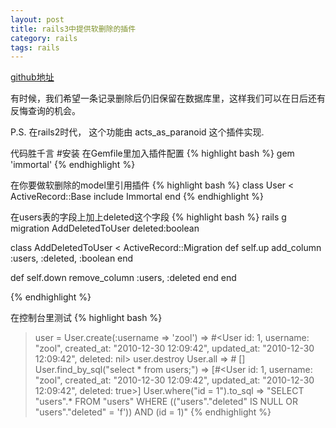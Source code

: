 ```yaml
---
layout: post
title: rails3中提供软删除的插件
category: rails
tags: rails
---
```

[github地址](https://github.com/teambox/immortal)

有时候，我们希望一条记录删除后仍旧保留在数据库里，这样我们可以在日后还有反悔查询的机会。

P.S. 在rails2时代， 这个功能由 acts_as_paranoid  这个插件实现.

代码胜千言
#安装
在Gemfile里加入插件配置
{% highlight bash %}
gem 'immortal'
{% endhighlight %}

在你要做软删除的model里引用插件
{% highlight bash %}
class User < ActiveRecord::Base
  include Immortal
end
{% endhighlight %}

在users表的字段上加上deleted这个字段
{% highlight bash %}
rails g migration AddDeletedToUser deleted:boolean


class AddDeletedToUser < ActiveRecord::Migration
  def self.up
    add_column :users, :deleted, :boolean
  end

  def self.down
    remove_column :users, :deleted
  end
end

{% endhighlight %}

在控制台里测试
{% highlight bash %}
>user = User.create(:username => 'zool')
 => #<User id: 1, username: "zool", created_at: "2010-12-30 12:09:42", updated_at: "2010-12-30 12:09:42", deleted: nil>
>user.destroy
>User.all => # []
>User.find_by_sql("select * from users;")
 => [#<User id: 1, username: "zool", created_at: "2010-12-30 12:09:42", updated_at: "2010-12-30 12:09:42", deleted: true>] 
>User.where("id = 1").to_sql
 => "SELECT \"users\".* FROM \"users\" WHERE ((\"users\".\"deleted\" IS NULL OR \"users\".\"deleted\" = 'f')) AND (id = 1)"
{% endhighlight %}